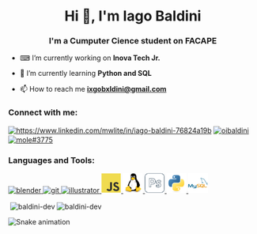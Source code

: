 <h1 align="center">Hi 👋, I'm Iago Baldini</h1>
<h3 align="center">I'm a Cumputer Cience student on FACAPE</h3>

- ⌨ I’m currently working on **Inova Tech Jr.**

- 🌱 I’m currently learning **Python and SQL**

- 📫 How to reach me **ixgobxldini@gmail.com**

<h3 align="left">Connect with me:</h3>
<p align="left">
<a href="https://www.linkedin.com/mwlite/in/iago-baldini-76824a19b" target="blank"><img align="center" src="https://raw.githubusercontent.com/rahuldkjain/github-profile-readme-generator/master/src/images/icons/Social/linked-in-alt.svg" alt="https://www.linkedin.com/mwlite/in/iago-baldini-76824a19b" height="30" width="40" /></a>
<a href="https://instagram.com/oibaldini" target="blank"><img align="center" src="https://raw.githubusercontent.com/rahuldkjain/github-profile-readme-generator/master/src/images/icons/Social/instagram.svg" alt="oibaldini" height="30" width="40" /></a>
<a href="https://discord.gg/mole#3775" target="blank"><img align="center" src="https://raw.githubusercontent.com/rahuldkjain/github-profile-readme-generator/master/src/images/icons/Social/discord.svg" alt="mole#3775" height="30" width="40" /></a>
</p>

<h3 align="left">Languages and Tools:</h3>
<p align="left"> <a href="https://www.blender.org/" target="_blank" rel="noreferrer"> <img src="https://download.blender.org/branding/community/blender_community_badge_white.svg" alt="blender" width="40" height="40"/> </a> <a href="https://www.w3schools.com/css/" target="_blank" rel="noreferrer"> </a> <a href="https://git-scm.com/" target="_blank" rel="noreferrer"> <img src="https://www.vectorlogo.zone/logos/git-scm/git-scm-icon.svg" alt="git" width="40" height="40"/> </a> <a href="https://www.adobe.com/in/products/illustrator.html" target="_blank" rel="noreferrer"> <img src="https://www.vectorlogo.zone/logos/adobe_illustrator/adobe_illustrator-icon.svg" alt="illustrator" width="40" height="40"/> </a> <a href="https://developer.mozilla.org/en-US/docs/Web/JavaScript" target="_blank" rel="noreferrer"> <img src="https://raw.githubusercontent.com/devicons/devicon/master/icons/javascript/javascript-original.svg" alt="javascript" width="40" height="40"/> </a> <a href="https://www.linux.org/" target="_blank" rel="noreferrer"> <img src="https://raw.githubusercontent.com/devicons/devicon/master/icons/linux/linux-original.svg" alt="linux" width="40" height="40"/> </a> <a href="https://www.photoshop.com/en" target="_blank" rel="noreferrer"> <img src="https://raw.githubusercontent.com/devicons/devicon/master/icons/photoshop/photoshop-line.svg" alt="photoshop" width="40" height="40"/> </a> <a href="https://www.python.org" target="_blank" rel="noreferrer"> <img src="https://raw.githubusercontent.com/devicons/devicon/master/icons/python/python-original.svg" alt="python" width="40" height="40"/> </a> </a> <a href="https://www.mysql.com/" target="_blank" rel="noreferrer"> <img src="https://raw.githubusercontent.com/devicons/devicon/master/icons/mysql/mysql-original-wordmark.svg" alt="mysql" width="40" height="40"/> </a> </p>

<p>&nbsp;<img align="center" src="https://github-readme-stats.vercel.app/api?username=baldini-dev&show_icons=true&locale=en&theme=tokyonight" alt="baldini-dev" height="400" width="400" /> <img align="center" src="https://github-readme-streak-stats.herokuapp.com/?user=baldini-dev&theme=tokyonight" alt="baldini-dev" height="400" width="400" /> </p>

![Snake animation](https://github.com/baldini-dev/baldini-dev/blob/output/github-contribution-grid-snake.svg)
